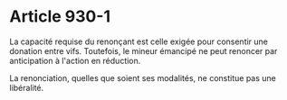 # Article 930-1

La capacité requise du renonçant est celle exigée pour consentir une donation entre vifs. Toutefois, le mineur émancipé ne peut renoncer par anticipation à l'action en réduction.

La renonciation, quelles que soient ses modalités, ne constitue pas une libéralité.
